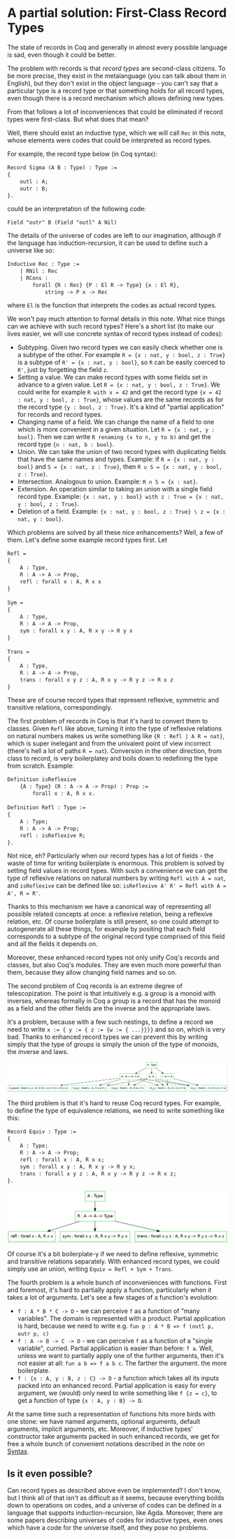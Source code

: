# A partial solution: First-Class Record Types

The state of records in Coq and generally in almost every possible language is sad, even though it could be better.

The problem with records is that _record types_ are second-class citizens. To be more precise, they exist in the metalanguage (you can talk about them in English), but they don't exist in the object language - you can't say that a particular type is a record type or that something holds for all record types, even though there is a record mechanism which allows defining new types.

From that follows a lot of inconveniences that could be eliminated if record types were first-class. But what does that mean?

Well, there should exist an inductive type, which we will call `Rec` in this note, whose elements were codes that could be interpreted as record types.

For example, the record type below (in Coq syntax):

```coq
Record Sigma (A B : Type) : Type :=
{
    outl : A;
    outr : B;
}.
```

could be an interpretation of the following code:

```coq
Field "outr" B (Field "outl" A Nil)
```

The details of the universe of codes are left to our imagination, although if the language has induction-recursion, it can be used to define such a universe like so:

```coq
Inductive Rec : Type :=
    | RNil : Rec
    | RCons :
        forall {R : Rec} {P : El R -> Type} {x : El R},
            string -> P x -> Rec
```

where `El` is the function that interprets the codes as actual record types.

We won't pay much attention to formal details in this note. What nice things can we achieve with such record types? Here's a short list (to make our lives easier, we will use concrete syntax of record types instead of codes):
- Subtyping. Given two record types we can easily check whether one is a subtype of the other. For example `R = {x : nat, y : bool, z : True}` is a subtype of `R' = {x : nat, y : bool}`, so `R` can be easily coerced to `R'`, just by forgetting the field `z`.
- Setting a value. We can make record types with some fields set in advance to a given value. Let `R = {x : nat, y : bool, z : True}`. We could write for example `R with x = 42` and get the record type `{x = 42 : nat, y : bool, z : True}`, whose values are the same records as for the record type `{y : bool, z : True}`. It's a kind of "partial application" for records and record types.
- Changing name of a field. We can change the name of a field to one which is more convenient in a given situation. Let `R = {x : nat, y : bool}`. Then we can write `R renaming (x to n, y to b)` and get the record type `{n : nat, b : bool}`.
- Union. We can take the union of two record types with duplicating fields that have the same names and types. Example: if `R = {x : nat, y : bool}` and `S = {x : nat, z : True}`, then `R ∪ S = {x : nat, y : bool, z : True}`.
- Intersection. Analogous to union. Example: `R ∩ S = {x : nat}`.
- Extension. An operation similar to taking an union with a single field record type. Example: `{x : nat, y : bool} with z : True = {x : nat, y : bool, z : True}`.
- Deletion of a field. Example: `{x : nat, y : bool, z : True} \ z = {x : nat, y : bool}`.

Which problems are solved by all these nice enhancements? Well, a few of them. Let's define some example record types first. Let

```
Refl =
{
    A : Type,
    R : A -> A -> Prop,
    refl : forall x : A, R x x
}

Sym =
{
    A : Type,
    R : A -> A -> Prop,
    sym : forall x y : A, R x y -> R y x
}

Trans =
{
    A : Type,
    R : A -> A -> Prop,
    trans : forall x y z : A, R x y -> R y z -> R x z
}
```

These are of course record types that represent reflexive, symmetric and transitive relations, correspondingly.

The first problem of records in Coq is that it's hard to convert them to classes. Given `Refl` like above, turning it into the type of reflexive relations on natural numbers makes us write something like `{R : Refl | A R = nat}`, which is super inelegant and from the univalent point of view incorrect (there's hell a lot of paths `R = nat`). Conversion in the other direction, from class to record, is very boilerplatey and boils down to redefining the type from scratch. Example:

```coq
Definition isReflexive
    {A : Type} (R : A -> A -> Prop) : Prop :=
        forall x : A, R x x.

Definition Refl : Type :=
{
    A : Type;
    R : A -> A -> Prop;
    refl : isReflexive R;
}.
```

Not nice, eh? Particularly when our record types has a lot of fields - the waste of time for writing boilerplate is enormous. This problem is solved by setting field values in record types. With such a convenience we can get the type of reflexive relations on natural numbers by writing `Refl with A = nat`, and `isReflexive` can be defined like so: `isReflexive A' R' = Refl with A = A', R = R'`.

Thanks to this mechanism we have a canonical way of representing all possible related concepts at once: a reflexive relation, being a reflexive relation, etc. Of course boilerplate is still present, so one could attempt to autogenerate all these things, for example by positing that each field corresponds to a subtype of the original record type comprised of this field and all the fields it depends on.

Moreover, these enhanced record types not only unify Coq's records and classes, but also Coq's modules. They are even much more powerful than them, because they allow changing field names and so on.

The second problem of Coq records is an extreme degree of telescopization. The point is that intuitively e.g. a group is a monoid with inverses, whereas formally in Coq a group is a record that has the monoid as a field and the other fields are the inverse and the appropriate laws.

It's a problem, because with a few such nestings, to define a record we need to write `x := { y := { z := {w := { ...}}}}` and so on, which is very bad. Thanks to enhanced record types we can prevent this by writing simply that the type of groups is simply the union of the type of monoids, the inverse and laws.

![Group](records2.jpg)

The third problem is that it's hard to reuse Coq record types. For example, to define the type of equivalence relations, we need to write something like this:

```coq
Record Equiv : Type :=
{
    A : Type;
    R : A -> A -> Prop;
    refl : forall x : A, R x x;
    sym : forall x y : A, R x y -> R y x;
    trans : forall x y z : A, R x y -> R y z -> R x z;
}.
```

![Equiv](records.jpg)

Of course it's a bit boilerplate-y if we need to define reflexive, symmetric and transitive relations separately. With enhanced record types, we could simply use an union, writing `Equiv = Refl + Sym + Trans`.

The fourth problem is a whole bunch of inconveniences with functions. First and foremost, it's hard to partially apply a function, particularly when it takes a lot of arguments. Let's see a few stages of a function's evolution:
- `f : A * B * C -> D` - we can perceive `f` as a function of "many variables". The domain is represented with a product. Partial application is hard, because we need to write e.g. `fun p : A * B => f (outl p, outr p, c)`
- `f : A -> B -> C -> D` - we can perceive `f` as a function of a "single variable", curried. Partial application is easier than before: `f a`. Well, unless we want to partially apply one of the further arguments, then it's not easier at all: `fun a b => f a b c`. The farther the argument. the more boilerplate.
- `f : {x : A, y : B, z : C} -> D` - a function which takes all its inputs packed into an enhanced record. Partial application is easy for every argument, we (would) only need to write something like `f {z = c}`, to get a function of type `{x : A, y : B} -> D`.

At the same time such a representation of functions hits more birds with one stone: we have named arguments, optional arguments, default arguments, implicit arguments, etc. Moreover, if inductive types' constructor take arguments packed in such enhanced records, we get for free a whole bunch of convenient notations described in the note on [Syntax](../Core/Syntax.md).

## Is it even possible?

Can record types as described above even be implemented? I don't know, but I think all of that isn't as difficult as it seems, because everything boilds down to operations on codes, and a universe of codes can be defined in a language that supports induction-recursion, like Agda. Moreover, there are some papers describing universes of codes for inductive types, even ones which have a code for the universe itself, and they pose no problems.